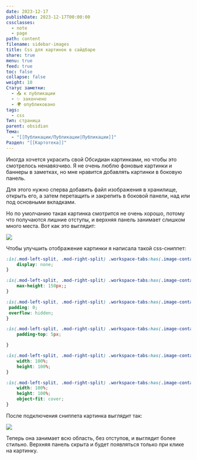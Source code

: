 ```yaml
---
date: 2023-12-17
publishDate: 2023-12-17T00:00:00
cssclasses:
  - note
  - page
path: content
filename: sidebar-images
title: Css для картинок в сайдбаре
share: true
menu: true
feed: true
toc: false
collapse: false
weight: 10
Статус заметки:
  - 📤 к публикации
  - ✨ закончено
  - 🌍 опубликовано
tags:
  - css
Тип: страница
parent: obsidian
Тема:
  - "[[Публикации/Публикации|Публикации]]"
Раздел: "[[Картотека]]"
---
```


Иногда хочется украсить свой Обсидиан картинками, но чтобы это смотрелось ненавязчиво. Я не очень люблю фоновые картинки и баннеры в заметках, но мне нравится добавлять картинки в боковую панель.

Для этого нужно сперва добавить файл изображения в хранилище, открыть его, а затем перетащить и закрепить в боковой панели, над или под основными вкладками. 

Но по умолчанию такая картинка смотрится не очень хорошо, потому что получаются лишние отступы, и верхняя панель занимает слишком много места. Вот как это выглядит:

![](https://paperless-forest.ru/images/Screenshot_17.jpg)

Чтобы улучшить отображение картинки я написала такой css-сниппет:

```css
:is(.mod-left-split, .mod-right-split) .workspace-tabs:has(.image-container):not(.mod-active) .workspace-tab-header-container {
    display: none;
}

:is(.mod-left-split, .mod-right-split) .workspace-tabs:has(.image-container) {
    max-height: 150px;;
}

:is(.mod-left-split, .mod-right-split) .workspace-tabs:has(.image-container) .workspace-tab-container .view-content {
 padding: 0;
 overflow: hidden;
}

:is(.mod-left-split, .mod-right-split) .workspace-tabs:has(.image-container):not(.mod-active) .workspace-tab-container .view-content .image-container {
    padding-top: 5px;

}

:is(.mod-left-split, .mod-right-split) .workspace-tabs:has(.image-container) .workspace-tab-container .view-content .image-container {
    width: 100%;
    height: 100%;
}

:is(.mod-left-split, .mod-right-split) .workspace-tabs:has(.image-container) .workspace-tab-container .view-content img {
    width: 100%;
    height: 100%;
    object-fit: cover;
}
```

После подключения сниппета картинка выглядит так:

![](https://paperless-forest.ru/images/Screenshot_16.jpg)

Теперь она занимает всю область, без отступов, и выглядит более стильно. Верхняя панель скрыта и будет появляться только при клике на картинку.